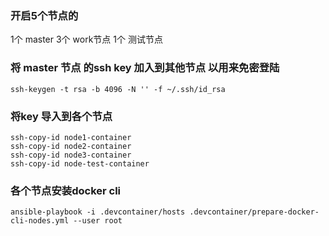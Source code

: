 ### 开启5个节点的
1个 master
3个 work节点
1个 测试节点

### 将 master 节点 的ssh key 加入到其他节点 以用来免密登陆

```
ssh-keygen -t rsa -b 4096 -N '' -f ~/.ssh/id_rsa
```

### 将key 导入到各个节点
```
ssh-copy-id node1-container
ssh-copy-id node2-container
ssh-copy-id node3-container
ssh-copy-id node-test-container
```

### 各个节点安装docker cli
```
ansible-playbook -i .devcontainer/hosts .devcontainer/prepare-docker-cli-nodes.yml --user root
```
